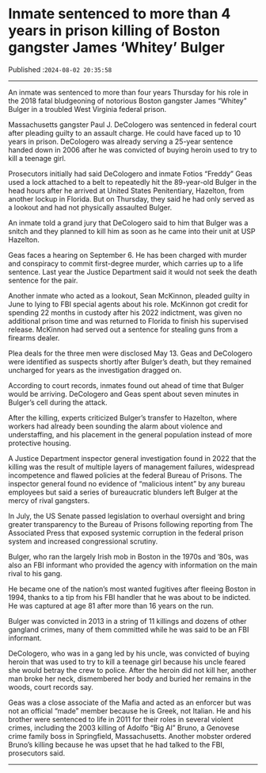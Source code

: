 # Inmate sentenced to more than 4 years in prison killing of Boston gangster James ‘Whitey’ Bulger

Published :`2024-08-02 20:35:58`

---

An inmate was sentenced to more than four years Thursday for his role in the 2018 fatal bludgeoning of notorious Boston gangster James “Whitey” Bulger in a troubled West Virginia federal prison.

Massachusetts gangster Paul J. DeCologero was sentenced in federal court after pleading guilty to an assault charge. He could have faced up to 10 years in prison. DeCologero was already serving a 25-year sentence handed down in 2006 after he was convicted of buying heroin used to try to kill a teenage girl.

Prosecutors initially had said DeCologero and inmate Fotios “Freddy” Geas used a lock attached to a belt to repeatedly hit the 89-year-old Bulger in the head hours after he arrived at United States Penitentiary, Hazelton, from another lockup in Florida. But on Thursday, they said he had only served as a lookout and had not physically assaulted Bulger.

An inmate told a grand jury that DeCologero said to him that Bulger was a snitch and they planned to kill him as soon as he came into their unit at USP Hazelton.

Geas faces a hearing on September 6. He has been charged with murder and conspiracy to commit first-degree murder, which carries up to a life sentence. Last year the Justice Department said it would not seek the death sentence for the pair.

Another inmate who acted as a lookout, Sean McKinnon, pleaded guilty in June to lying to FBI special agents about his role. McKinnon got credit for spending 22 months in custody after his 2022 indictment, was given no additional prison time and was returned to Florida to finish his supervised release. McKinnon had served out a sentence for stealing guns from a firearms dealer.

Plea deals for the three men were disclosed May 13. Geas and DeCologero were identified as suspects shortly after Bulger’s death, but they remained uncharged for years as the investigation dragged on.

According to court records, inmates found out ahead of time that Bulger would be arriving. DeCologero and Geas spent about seven minutes in Bulger’s cell during the attack.

After the killing, experts criticized Bulger’s transfer to Hazelton, where workers had already been sounding the alarm about violence and understaffing, and his placement in the general population instead of more protective housing.

A Justice Department inspector general investigation found in 2022 that the killing was the result of multiple layers of management failures, widespread incompetence and flawed policies at the federal Bureau of Prisons. The inspector general found no evidence of “malicious intent” by any bureau employees but said a series of bureaucratic blunders left Bulger at the mercy of rival gangsters.

In July, the US Senate passed legislation to overhaul oversight and bring greater transparency to the Bureau of Prisons following reporting from The Associated Press that exposed systemic corruption in the federal prison system and increased congressional scrutiny.

Bulger, who ran the largely Irish mob in Boston in the 1970s and ’80s, was also an FBI informant who provided the agency with information on the main rival to his gang.

He became one of the nation’s most wanted fugitives after fleeing Boston in 1994, thanks to a tip from his FBI handler that he was about to be indicted. He was captured at age 81 after more than 16 years on the run.

Bulger was convicted in 2013 in a string of 11 killings and dozens of other gangland crimes, many of them committed while he was said to be an FBI informant.

DeCologero, who was in a gang led by his uncle, was convicted of buying heroin that was used to try to kill a teenage girl because his uncle feared she would betray the crew to police. After the heroin did not kill her, another man broke her neck, dismembered her body and buried her remains in the woods, court records say.

Geas was a close associate of the Mafia and acted as an enforcer but was not an official “made” member because he is Greek, not Italian. He and his brother were sentenced to life in 2011 for their roles in several violent crimes, including the 2003 killing of Adolfo “Big Al” Bruno, a Genovese crime family boss in Springfield, Massachusetts. Another mobster ordered Bruno’s killing because he was upset that he had talked to the FBI, prosecutors said.

---

